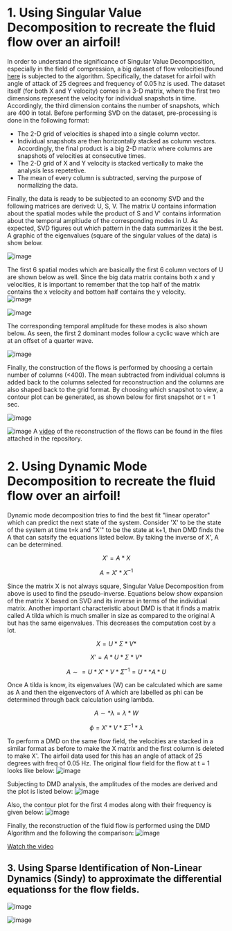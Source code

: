 # 1. Using Singular Value Decomposition to recreate the fluid flow over an airfoil!

In order to understand the significance of Singular Value Decomposition, especially in the field of compression, a big dataset of flow velocities(found [here](http://deepblue.lib.umich.edu/data/collections/kk91fk98z) is subjected to the algorithm. Specifically, the dataset for airfoil with angle of attack of 25 degrees and frequency of 0.05 hz is used. The dataset itself (for both X and Y velocity) comes in a 3-D matrix, where the first two dimensions represent the velocity for individual snapshots in time. Accordingly, the third dimension contains the number of snapshots, which are 400 in total. Before performing SVD on the dataset, pre-processing is done in the following format:

- The 2-D grid of velocities is shaped into a single column vector.
- Individual snapshots are then horizontally stacked as column vectors. Accordingly, the final product is a big 2-D matrix where columns are snapshots of velocities at consecutive times.
- The 2-D grid of X and Y velocity is stacked vertically to make the analysis less repetetive. 
- The mean of every column is subtracted, serving the purpose of normalizing the data.

Finally, the data is ready to be subjected to an economy SVD and the following matrices are derived: U, S, V. The matrix U contains information about the spatial modes while the product of S and V' contains information about the temporal ampltiude of the corresponding modes in U. As expected, SVD figures out which pattern in the data summarizes it the best. A graphic of the eigenvalues (square of the singular values of the data) is show below. 

![image](https://github.com/khushant2001/Data_driven_control/assets/70731991/64407632-568d-4aed-93bb-6b4e699da9dd)


The first 6 spatial modes which are basically the first 6 column vectors of U are shown below as well. Since the big data matrix contains both x and y velocities, it is important to remember that the top half of the matrix contains the x velocity and bottom half contains the y velocity.   
![image](https://github.com/khushant2001/Data_driven_control/assets/70731991/bab8c3ad-800c-4c7e-8a6e-0229efa5a7b3)

![image](https://github.com/khushant2001/Data_driven_control/assets/70731991/4050b88c-b6e6-4b1b-8012-da7c305489ad)

The corresponding temporal amplitude for these modes is also shown below. As seen, the first 2 dominant modes follow a cyclic wave which are at an offset of a quarter wave. 

![image](https://github.com/khushant2001/Data_driven_control/assets/70731991/9bf44024-9b47-4488-9e95-893772ad9b4f)

Finally, the construction of the flows is performed by choosing a certain number of columns (<400). The mean subtracted from individual columns is added back to the columns selected for reconstruction and the columns are also shaped back to the grid format. By choosing which snapshot to view, a contour plot can be generated, as shown below for first snapshot or t = 1 sec. 

![image](https://github.com/khushant2001/Data_driven_control/assets/70731991/ab65bed5-df53-49bd-9f9c-f675f4b9e0e7)

![image](https://github.com/khushant2001/Data_driven_control/assets/70731991/96593a46-84d4-481b-a1ed-6aa8f1f06463)
A [video](FluidFlowReconstruction_SVD.mp4) of the reconstruction of the flows can be found in the files attached in the repository. 

# 2. Using Dynamic Mode Decomposition to recreate the fluid flow over an airfoil!

Dynamic mode decomposition tries to find the best fit "linear operator" which can predict the next state of the system. Consider 'X' to be the state of the system at time t=k and "X'" to be the state at k+1, then DMD finds the A that can satsify the equations listed below. By taking the inverse of X', A can be determined. 

$$
X' = A * X
$$

$$
A = X' * X^{-1}
$$

Since the matrix X is not always square, Singular Value Decomposition from above is used to find the pseudo-inverse. Equations below show expansion of the matrix X based on SVD and its inverse in terms of the individual matrix. Another important characteristic about DMD is that it finds a matrix called A tilda which is much smaller in size as compared to the original A but has the same eigenvalues. This decreases the computation cost by a lot.  

$$
X = U * \Sigma * V*
$$

$$
X' = A * U * \Sigma * V*
$$

$$
A\sim = U * X' * V * \Sigma^{-1} = U* * A * U
$$

Once A tilda is know, its eigenvalues (W) can be calculated which are same as A and then the eigenvectors of A which are labelled as phi can be determined through back calculation using lambda.  

$$
A\sim * \lambda = \lambda * W
$$

$$
\phi = X' * V * \Sigma^{-1} * \lambda
$$

To perform a DMD on the same flow field, the velocities are stacked in a similar format as before to make the X matrix and the first column is deleted to make X'. The airfoil data used for this has an angle of attack of 25 degrees with freq of 0.05 Hz. The original flow field for the flow at t = 1 looks like below: 
![image](https://github.com/khushant2001/Data_driven_control/assets/70731991/13852d03-5605-4446-96e9-d64bfc47e1b2)

Subjecting to DMD analysis, the amplitudes of the modes are derived and the plot is listed below: 
![image](https://github.com/khushant2001/Data_driven_control/assets/70731991/609e32d1-e82c-40ab-b6bc-28cc80ca54e5)

Also, the contour plot for the first 4 modes along with their frequency is given below: 
![image](https://github.com/khushant2001/Data_driven_control/assets/70731991/9cdd2b8f-059f-40f5-a512-b22349c429e8)

Finally, the reconstruction of the fluid flow is performed using the DMD Algorithm and the following the comparison: 
![image](https://github.com/khushant2001/Data_driven_control/assets/70731991/ff2f27e4-d759-46b6-b774-48ff3b24ab54)

[Watch the video](FluidFlowReconstruction_DMD.mp4)


## 3. Using Sparse Identification of Non-Linear Dynamics (Sindy) to approximate the differential equationss for the flow fields.

![image](https://github.com/khushant2001/Data_driven_control/assets/70731991/30c31eea-a137-415e-acb4-fbd71c2d388c)

![image](https://github.com/khushant2001/Data_driven_control/assets/70731991/46e38a60-2446-461b-824d-778bac87712c)



